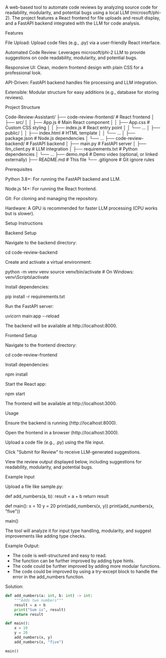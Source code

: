 

A web-based tool to automate code reviews by analyzing source code for readability, modularity, and potential bugs using a local LLM (microsoft/phi-2). The project features a React frontend for file uploads and result display, and a FastAPI backend integrated with the LLM for code analysis.

Features





File Upload: Upload code files (e.g., .py) via a user-friendly React interface.



Automated Code Review: Leverages microsoft/phi-2 LLM to provide suggestions on code readability, modularity, and potential bugs.



Responsive UI: Clean, modern frontend design with plain CSS for a professional look.



API-Driven: FastAPI backend handles file processing and LLM integration.



Extensible: Modular structure for easy additions (e.g., database for storing reviews).

Project Structure

Code-Review-Assistant/
├── code-review-frontend/      # React frontend
│   ├── src/
│   │   ├── App.js            # Main React component
│   │   ├── App.css           # Custom CSS styling
│   │   ├── index.js          # React entry point
│   │   └── ...
│   ├── public/
│   │   ├── index.html        # HTML template
│   │   └── ...
│   ├── package.json          # Node.js dependencies
│   └── ...
├── code-review-backend/       # FastAPI backend
│   ├── main.py               # FastAPI server
│   ├── llm_client.py         # LLM integration
│   ├── requirements.txt       # Python dependencies
│   └── ...
├── demo.mp4                  # Demo video (optional, or linked externally)
├── README.md                 # This file
└── .gitignore                # Git ignore rules

Prerequisites





Python 3.8+: For running the FastAPI backend and LLM.



Node.js 14+: For running the React frontend.



Git: For cloning and managing the repository.



Hardware: A GPU is recommended for faster LLM processing (CPU works but is slower).

Setup Instructions

Backend Setup





Navigate to the backend directory:

cd code-review-backend



Create and activate a virtual environment:

python -m venv venv
source venv/bin/activate  # On Windows: venv\Scripts\activate



Install dependencies:

pip install -r requirements.txt



Run the FastAPI server:

uvicorn main:app --reload

The backend will be available at http://localhost:8000.

Frontend Setup





Navigate to the frontend directory:

cd code-review-frontend



Install dependencies:

npm install



Start the React app:

npm start

The frontend will be available at http://localhost:3000.

Usage





Ensure the backend is running (http://localhost:8000).



Open the frontend in a browser (http://localhost:3000).



Upload a code file (e.g., .py) using the file input.



Click "Submit for Review" to receive LLM-generated suggestions.



View the review output displayed below, including suggestions for readability, modularity, and potential bugs.

Example Input

Upload a file like sample.py:

def add_numbers(a, b):
    result = a + b
    return result

def main():
    x = 10
    y = 20
    print(add_numbers(x, y))
    print(add_numbers(x, "five"))

main()

The tool will analyze it for input type handling, modularity, and suggest improvements like adding type checks.

 Example Output:

 - The code is well-structured and easy to read.
- The function can be further improved by adding type hints.
- The code could be further improved by adding more modular functions.
- The code could be improved by using a try-except block to handle the error in the add_numbers function.

Solution:

```python
def add_numbers(a: int, b: int) -> int:
    """Adds two numbers"""
    result = a + b
    print("Sum is", result)
    return result

def main():
    x = 10
    y = 20
    add_numbers(x, y)
    add_numbers(x, "five")

main()
```
